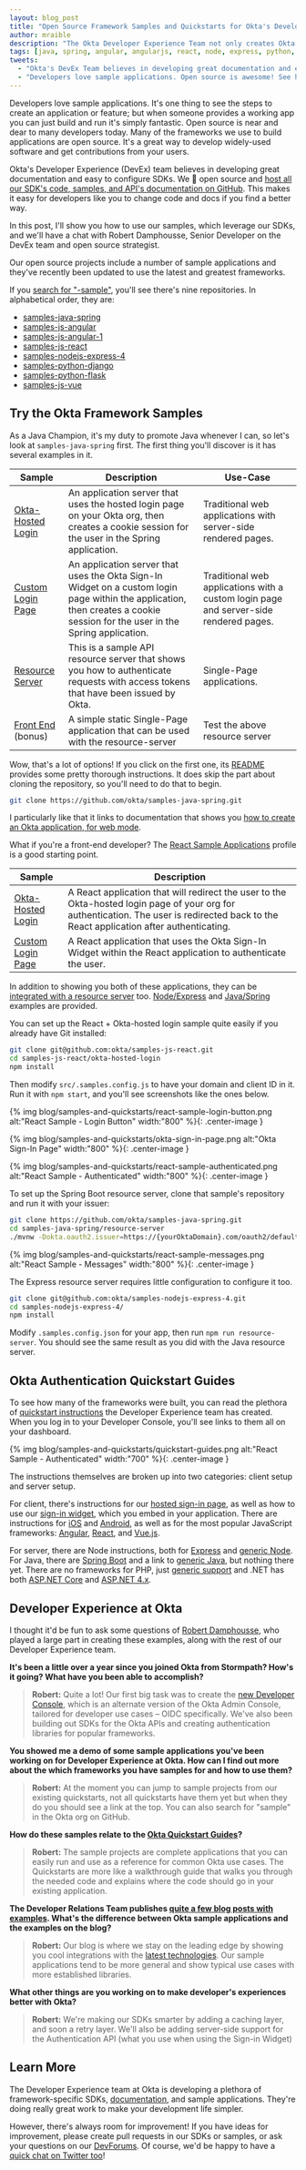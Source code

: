 ```yaml
---
layout: blog_post
title: "Open Source Framework Samples and Quickstarts for Okta's Developer APIs"
author: mraible
description: "The Okta Developer Experience Team not only creates Okta's open source SDKs, but they create samples and documentation too! This blog post shows how to use our sample apps for Angular, React, Vue.js, Express, Django, Flask, and Spring."
tags: [java, spring, angular, angularjs, react, node, express, python, django, flask, vue]
tweets: 
  - "Okta's DevEx Team believes in developing great documentation and easy to configure SDKs. Learn more about the awesome samples they've created →"
  - "Developers love sample applications. Open source is awesome! See how we combine the two to make a better developer experience."
---
```


Developers love sample applications. It's one thing to see the steps to create an application or feature; but when someone provides a working app you can just build and run it's simply fantastic. Open source is near and dear to many developers today. Many of the frameworks we use to build applications are open source. It's a great way to develop widely-used software and get contributions from your users.

Okta's Developer Experience (DevEx) team believes in developing great documentation and easy to configure SDKs. We 💙 open source and [host all our SDK's code, samples, and API's documentation on GitHub](https://github.com/okta).  This makes it easy for developers like you to change code and docs if you find a better way. 

In this post, I'll show you how to use our samples, which leverage our SDKs, and we'll have a chat with Robert Damphousse, Senior Developer on the DevEx team and open source strategist.

Our open source projects include a number of sample applications and they've recently been updated to use the latest and greatest frameworks.

If you [search for "-sample"](https://github.com/okta?utf8=%E2%9C%93&q=-sample&type=&language=), you'll see there's nine repositories. In alphabetical order, they are:

* [samples-java-spring](https://github.com/okta/samples-java-spring)
* [samples-js-angular](https://github.com/okta/samples-js-angular)
* [samples-js-angular-1](https://github.com/okta/samples-js-angular-1)
* [samples-js-react](https://github.com/okta/samples-js-react)
* [samples-nodejs-express-4](https://github.com/okta/samples-nodejs-express-4)
* [samples-python-django](https://github.com/okta/samples-python-django)
* [samples-python-flask](https://github.com/okta/samples-python-flask)
* [samples-js-vue](https://github.com/okta/samples-js-vue)

## Try the Okta Framework Samples

As a Java Champion, it's my duty to promote Java whenever I can, so let's look at `samples-java-spring` first. The first thing you'll discover is it has several examples in it.

| Sample | Description | Use-Case |
|--------|-------------|----------|
| [Okta-Hosted Login](https://github.com/okta/samples-java-spring/tree/master/okta-hosted-login) | An application server that uses the hosted login page on your Okta org, then creates a cookie session for the user in the Spring application. | Traditional web applications with server-side rendered pages. |
| [Custom Login Page](https://github.com/okta/samples-java-spring/tree/master/custom-login) | An application server that uses the Okta Sign-In Widget on a custom login page within the application, then creates a cookie session for the user in the Spring application. | Traditional web applications with a custom login page and server-side rendered pages. |
| [Resource Server](https://github.com/okta/samples-java-spring/tree/master/resource-server) | This is a sample API resource server that shows you how to authenticate requests with access tokens that have been issued by Okta. | Single-Page applications. |
| [Front End](https://github.com/okta/samples-java-spring/tree/master/front-end) (bonus) | A simple static Single-Page application that can be used with the resource-server | Test the above resource server |

Wow, that's a lot of options! If you click on the first one, its [README](https://github.com/okta/samples-java-spring/blob/master/okta-hosted-login/README.md) provides some pretty thorough instructions. It does skip the part about cloning the repository, so you'll need to do that to begin.

``` bash
git clone https://github.com/okta/samples-java-spring.git
```

I particularly like that it links to documentation that shows you [how to create an Okta application, for web mode](https://developer.okta.com/authentication-guide/implementing-authentication/auth-code#1-setting-up-your-application).  

What if you're a front-end developer? The [React Sample Applications](https://github.com/okta/samples-js-react) profile is a good starting point.

| Sample | Description |
|--------|-------------|
| [Okta-Hosted Login](https://github.com/okta/samples-js-react/tree/master/okta-hosted-login) | A React application that will redirect the user to the Okta-hosted login page of your org for authentication. The user is redirected back to the React application after authenticating. |
| [Custom Login Page](https://github.com/okta/samples-js-react/tree/master/custom-login) | A React application that uses the Okta Sign-In Widget within the React application to authenticate the user. |

In addition to showing you both of these applications, they can be [integrated with a resource server](https://github.com/okta/samples-js-react/tree/master/okta-hosted-login#integrating-the-resource-server) too. [Node/Express](https://github.com/okta/samples-nodejs-express-4/tree/master/resource-server) and [Java/Spring](https://github.com/okta/samples-java-spring-mvc/tree/master/resource-server) examples are provided.

You can set up the React + Okta-hosted login sample quite easily if you already have Git installed:

```bash
git clone git@github.com:okta/samples-js-react.git
cd samples-js-react/okta-hosted-login
npm install
```

Then modify `src/.samples.config.js` to have your domain and client ID in it. Run it with `npm start`, and you'll see screenshots like the ones below.

{% img blog/samples-and-quickstarts/react-sample-login-button.png alt:"React Sample - Login Button" width:"800" %}{: .center-image }

{% img blog/samples-and-quickstarts/okta-sign-in-page.png alt:"Okta Sign-In Page" width:"800" %}{: .center-image }

{% img blog/samples-and-quickstarts/react-sample-authenticated.png alt:"React Sample - Authenticated" width:"800" %}{: .center-image }

To set up the Spring Boot resource server, clone that sample's repository and run it with your issuer:

```bash
git clone https://github.com/okta/samples-java-spring.git
cd samples-java-spring/resource-server
./mvnw -Dokta.oauth2.issuer=https://{yourOktaDomain}.com/oauth2/default
```

{% img blog/samples-and-quickstarts/react-sample-messages.png alt:"React Sample - Messages" width:"800" %}{: .center-image }

The Express resource server requires little configuration to configure it too.

```bash
git clone git@github.com:okta/samples-nodejs-express-4.git
cd samples-nodejs-express-4/
npm install
```

Modify `.samples.config.json` for your app, then run `npm run resource-server`. You should see the same result as you did with the Java resource server.

## Okta Authentication Quickstart Guides

To see how many of the frameworks were built, you can read the plethora of [quickstart instructions](/quickstart/) the Developer Experience team has created. When you log in to your Developer Console, you'll see links to them all on your dashboard. 

{% img blog/samples-and-quickstarts/quickstart-guides.png alt:"React Sample - Authenticated" width:"700" %}{: .center-image }

The instructions themselves are broken up into two categories: client setup and server setup. 

For client, there's instructions for our [hosted sign-in page](https://developer.okta.com/quickstart/#/okta-sign-in-page), as well as how to use our [sign-in widget](https://developer.okta.com/quickstart/#/widget), which you embed in your application. There are instructions for [iOS](https://developer.okta.com/quickstart/#/ios) and [Android](https://developer.okta.com/quickstart/#/android), as well as for the most popular JavaScript frameworks: [Angular](https://developer.okta.com/quickstart/#/angular), [React](https://developer.okta.com/quickstart/#/react), and [Vue.js](https://developer.okta.com/quickstart/#/vue). 

For server, there are Node instructions, both for [Express](https://developer.okta.com/quickstart/#/vue/nodejs/express) and [generic Node](https://developer.okta.com/quickstart/#/okta-sign-in-page/nodejs/generic). For Java, there are [Spring Boot](https://developer.okta.com/quickstart/#/okta-sign-in-page/java/spring) and a link to [generic Java](https://developer.okta.com/quickstart/#/okta-sign-in-page/java/generic), but nothing there yet. There are no frameworks for PHP, just [generic support](https://developer.okta.com/quickstart/#/okta-sign-in-page/php/generic) and .NET has both [ASP.NET Core](https://developer.okta.com/quickstart/#/okta-sign-in-page/dotnet/aspnetcore) and [ASP.NET 4.x](https://developer.okta.com/quickstart/#/okta-sign-in-page/dotnet/aspnet4). 

## Developer Experience at Okta

I thought it'd be fun to ask some questions of [Robert Damphousse](https://twitter.com/robertjd_), who played a large part in creating these examples, along with the rest of our Developer Experience team.

**It's been a little over a year since you joined Okta from Stormpath? How's it going? What have you been able to accomplish?**

> **Robert:** Quite a lot! Our first big task was to create the [new Developer Console](/blog/2017/09/25/all-new-developer-console), which is an alternate version of the Okta Admin Console, tailored for developer use cases – OIDC specifically. We've also been building out SDKs for the Okta APIs and creating authentication libraries for popular frameworks.

**You showed me a demo of some sample applications you've been working on for Developer Experience at Okta. How can I find out more about the which frameworks you have samples for and how to use them?**

> **Robert:** At the moment you can jump to sample projects from our existing quickstarts, not all quickstarts have them yet but when they do you should see a link at the top. You can also search for "sample" in the Okta org on GitHub.

**How do these samples relate to the [Okta Quickstart Guides](/quickstart/)?**
 
> **Robert:** The sample projects are complete applications that you can easily run and use as a reference for common Okta use cases. The Quickstarts are more like a walkthrough guide that walks you through the needed code and explains where the code should go in your existing application.
 
**The Developer Relations Team publishes [quite a few blog posts with examples](https://github.com/oktadeveloper?utf8=%E2%9C%93&q=-example&type=&language=). What's the difference between Okta sample applications and the examples on the blog?**
 
> **Robert:** Our blog is where we stay on the leading edge by showing you cool integrations with the [latest technologies](/blog/2017/09/19/build-a-secure-notes-application-with-kotlin-typescript-and-okta).  Our sample applications tend to be more general and show typical use cases with more established libraries.
 
**What other things are you working on to make developer's experiences better with Okta?**
 
> **Robert:** We're making our SDKs smarter by adding a caching layer, and soon a retry layer.  We'll also be adding server-side support for the Authentication API (what you use when using the Sign-in Widget)

## Learn More

The Developer Experience team at Okta is developing a plethora of framework-specific SDKs, [documentation](https://developer.okta.com/documentation/), and sample applications. They're doing really great work to make your development life simpler. 

However, there's always room for improvement! If you have ideas for improvement, please create pull requests in our SDKs or samples, or ask your questions on our [DevForums](https://devforum.okta.com/). Of course, we'd be happy to have a [quick chat on Twitter too](https://twitter.com/oktadev)!
